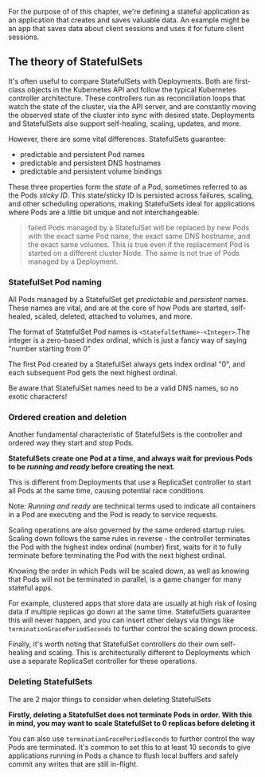 For the purpose of of this chapter, we're defining a stateful application as an application that creates and saves valuable data. An example might be an app that saves data about client sessions and uses it for future client sessions.

## The theory of StatefulSets
It's often useful to compare StatefulSets with Deployments. Both are first-class objects in the Kubernetes API and follow the typical Kubernetes controller architecture. These controllers run as reconciliation loops that watch the state of the cluster, via the API server, and are constantly moving the observed state of the cluster into sync with desired state. Deployments and StatefulSets also support self-healing, scaling, updates, and more.

However, there are some vital differences. StatefulSets guarantee:
- predictable and persistent Pod names
- predictable and persistent DNS hostnames
- predictable and persistent volume bindings

These three properties form the *state* of a Pod, sometimes referred to as the Pods *sticky ID*. This state/sticky ID is persisted across failures, scaling, and other scheduling operations, making StatefulSets ideal for applications where Pods are a little bit unique and not interchangeable.

>failed Pods managed by a StatefulSet will be replaced by new Pods with the exact same Pod name, the exact same DNS hostname, and the exact same volumes. This is true even if the replacement Pod is started on a different cluster Node. The same is not true of Pods managed by a Deployment.

### StatefulSet Pod naming
All Pods managed by a StatefulSet get *predictable* and *persistent* names. These names are vital, and are at the core of how Pods are started, self-healed, scaled, deleted, attached to volumes, and more.

The format of StatefulSet Pod names is `<StatefulSetName>-<Integer>`.The integer is a zero-based index ordinal, which is just a fancy way of saying "number starting from 0" 

The first Pod created by a StatefulSet always gets index ordinal "0", and each subsequent Pod gets the next highest ordinal. 

Be aware that StatefulSet names need to be a valid DNS names, so no exotic characters! 

### Ordered creation and deletion
Another fundamental characteristic of StatefulSets is the controller and ordered way they start and stop Pods.

**StatefulSets create one Pod at a time, and always wait for previous Pods to be *running and ready* before creating the next.**

This is different from Deployments that use a ReplicaSet controller to start all Pods at the same time, causing potential race conditions.

Note: *Running and ready* are technical terms used to indicate all containers in a Pod are executing and the Pod is ready to service requests.

Scaling operations are also governed by the same ordered startup rules. Scaling down follows the same rules in reverse - the controller terminates the Pod with the highest index ordinal (number) first, waits for it to fully terminate before terminating the Pod with the next highest ordinal.

Knowing the order in which Pods will be scaled down, as well as knowing that Pods will not be terminated in parallel, is a game changer for many stateful apps. 

For example, clustered apps that store data are usually at high risk of losing data if multiple replicas go down at the same time. StatefulSets guarantee this will never happen, and you can insert other delays via things like `terminationGracePeriodSeconds` to further control the scaling down process.

Finally, it's worth noting that StatefulSet controllers do their own self-healing and scaling. This is architecturally different to Deployments which use a separate ReplicaSet controller for these operations.

### Deleting StatefulSets
The are 2 major things to consider when deleting StatefulSets

**Firstly, deleting a StatefulSet does not terminate Pods in order. With this in mind, you may want to scale StatefulSet to 0 replicas before deleting it**

You can also use `terminationGracePeriodSeconds` to further control the way Pods are terminated. It's common to set this to at least 10 seconds to give applications running in Pods a chance to flush local buffers and safely commit any writes that are still in-flight.